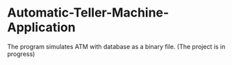 # Automatic-Teller-Machine-Application
The program simulates ATM with database as a binary file.
(The project is in progress)
